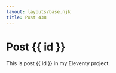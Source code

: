 ```yaml
---
layout: layouts/base.njk
title: Post 438
---
```


# Post {{ id }}

This is post {{ id }} in my Eleventy project.
